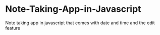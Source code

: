 # Note-Taking-App-in-Javascript
Note taking app in javascript that comes with date and time and the edit feature
